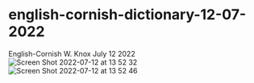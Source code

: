 # english-cornish-dictionary-12-07-2022
English-Cornish W. Knox July 12 2022
![Screen Shot 2022-07-12 at 13 52 32](https://user-images.githubusercontent.com/68295698/178560160-970861d9-49d2-49a6-9051-241e2fcd39c3.png)
![Screen Shot 2022-07-12 at 13 52 46](https://user-images.githubusercontent.com/68295698/178560186-974f8462-56b8-4f30-8c36-71c1e5712677.png)
